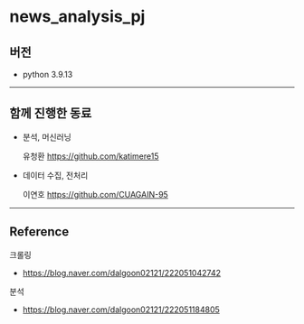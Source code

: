 news_analysis_pj
===


## 버전
- python 3.9.13
---
## 함께 진행한 동료
- 분석, 머신러닝

    유청환 https://github.com/katimere15
- 데이터 수집, 전처리

    이연호 https://github.com/CUAGAIN-95
---
## Reference
크롤링
- https://blog.naver.com/dalgoon02121/222051042742

분석
- https://blog.naver.com/dalgoon02121/222051184805